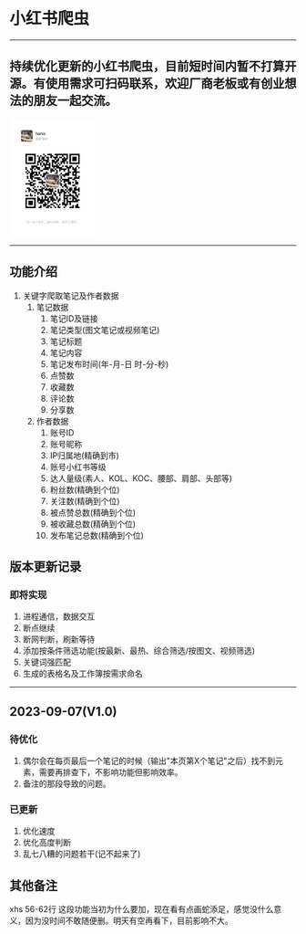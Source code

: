 # 小红书爬虫
---
持续优化更新的小红书爬虫，目前短时间内暂不打算开源。有使用需求可扫码联系，欢迎厂商老板或有创业想法的朋友一起交流。
---

<img decoding="async" src="https://github.com/h88z/XiaoHongShu_Spiders/blob/main/wechat.jpg" width="30%">

---
功能介绍
---

1. 关键字爬取笔记及作者数据
   1. 笔记数据
      1. 笔记ID及链接
      2. 笔记类型(图文笔记或视频笔记)
      3. 笔记标题
      4. 笔记内容
      5. 笔记发布时间(年-月-日 时-分-秒)
      6. 点赞数
      7. 收藏数
      8. 评论数
      9. 分享数
   2. 作者数据
      1. 账号ID
      2. 账号昵称
      3. IP归属地(精确到市)
      4. 账号小红书等级
      5. 达人量级(素人、KOL、KOC、腰部、肩部、头部等)
      6. 粉丝数(精确到个位)
      7. 关注数(精确到个位)
      8. 被点赞总数(精确到个位)
      9. 被收藏总数(精确到个位)
      10. 发布笔记总数(精确到个位)

## 版本更新记录

### 即将实现
1. 进程通信，数据交互
2. 断点继续
3. 断网判断，刷新等待
4. 添加按条件筛选功能(按最新、最热、综合筛选/按图文、视频筛选)
5. 关键词强匹配
6. 生成的表格名及工作簿按需求命名

---
2023-09-07(V1.0)
---

### 待优化
1. 偶尔会在每页最后一个笔记的时候（输出"本页第X个笔记"之后）找不到元素，需要再排查下，不影响功能但影响效率。
2. 备注的那段导致的问题。

### 已更新
1. 优化速度
2. 优化高度判断
3. 乱七八糟的问题若干(记不起来了)

## 其他备注
xhs 56-62行 这段功能当初为什么要加，现在看有点画蛇添足，感觉没什么意义，因为没时间不敢随便删。明天有空再看下，目前影响不大。
